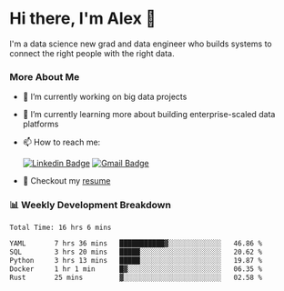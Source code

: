 # Hi there, I'm Alex  👋

I'm a data science new grad and data engineer who builds systems to connect the right people with the right data. 

### More About Me

- 🔭 I’m currently working on big data projects
- 🌱 I’m currently learning more about building enterprise-scaled data platforms
- 📫 How to reach me:

  [![Linkedin Badge](https://img.shields.io/badge/LinkedIn-0077B5?style=for-the-badge&logo=linkedin&logoColor=white)](https://www.linkedin.com/in/alex-chen-112523chen/) [![Gmail Badge](https://img.shields.io/badge/Gmail-D14836?style=for-the-badge&logo=gmail&logoColor=white)](mailto:itsalexchen@gmail.com)
- 📝 Checkout my [resume](https://itsalexchen.vercel.app/AlexChenResume.pdf)



### 📊 Weekly Development Breakdown
<!--START_SECTION:waka-->

```txt
Total Time: 16 hrs 6 mins

YAML       7 hrs 36 mins   ███████████▓░░░░░░░░░░░░░   46.86 %
SQL        3 hrs 20 mins   █████░░░░░░░░░░░░░░░░░░░░   20.62 %
Python     3 hrs 13 mins   █████░░░░░░░░░░░░░░░░░░░░   19.87 %
Docker     1 hr 1 min      █▓░░░░░░░░░░░░░░░░░░░░░░░   06.35 %
Rust       25 mins         ▓░░░░░░░░░░░░░░░░░░░░░░░░   02.58 %
```

<!--END_SECTION:waka-->
